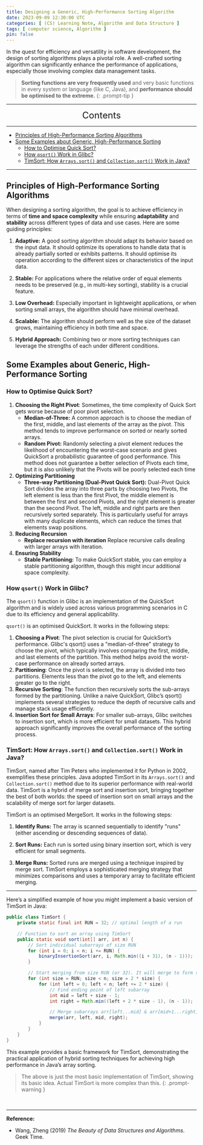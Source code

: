 ```yaml
---
title: Designing a Generic, High-Performance Sorting Algorithm
date: 2023-09-09 12:30:00 UTC
categories: [ (CS) Learning Note, Algorithm and Data Structure ]
tags: [ computer science, Algorithm ]
pin: false
---
```



In the quest for efficiency and versatility in software development, the design of sorting algorithms plays a pivotal role. A well-crafted sorting algorithm can significantly enhance the performance of applications, especially those involving complex data management tasks.

> **Sorting functions are very frequently used** and very basic functions in every system or language (like C, Java), and **performance should be optimised to the extreme.**
{: .prompt-tip }

---
<center><font size='5'> Contents </font></center>

---

<!-- TOC -->
  * [Principles of High-Performance Sorting Algorithms](#principles-of-high-performance-sorting-algorithms)
  * [Some Examples about Generic, High-Performance Sorting](#some-examples-about-generic-high-performance-sorting)
    * [How to Optimise Quick Sort?](#how-to-optimise-quick-sort)
    * [How `qsort()` Work in Glibc?](#how-qsort-work-in-glibc)
    * [TimSort: How `Arrays.sort()` and `Collection.sort()` Work in Java?](#timsort-how-arrayssort-and-collectionsort-work-in-java)
<!-- TOC -->

---

## Principles of High-Performance Sorting Algorithms

When designing a sorting algorithm, the goal is to achieve efficiency in terms of **time and space complexity** while ensuring **adaptability** and **stability** across different types of data and use cases. Here are some guiding principles:

1. **Adaptive:** A good sorting algorithm should adapt its behavior based on the input data. It should optimize its operations to handle data that is already partially sorted or exhibits patterns. It should optimise its operation according to the different sizes or characteristics of the input data.

2. **Stable:** For applications where the relative order of equal elements needs to be preserved (e.g., in multi-key sorting), stability is a crucial feature.

3. **Low Overhead:** Especially important in lightweight applications, or when sorting small arrays, the algorithm should have minimal overhead.

4. **Scalable:** The algorithm should perform well as the size of the dataset grows, maintaining efficiency in both time and space.

5. **Hybrid Approach:** Combining two or more sorting techniques can leverage the strengths of each under different conditions.

## Some Examples about Generic, High-Performance Sorting

### How to Optimise Quick Sort?

1. **Choosing the Right Pivot**: Sometimes, the time complexity of Quick Sort gets worse because of poor pivot selection.
   - **Median-of-Three:** A common approach is to choose the median of the first, middle, and last elements of the array as the pivot. This method tends to improve performance on sorted or nearly sorted arrays.
   - **Random Pivot:** Randomly selecting a pivot element reduces the likelihood of encountering the worst-case scenario and gives QuickSort a probabilistic guarantee of good performance. This method does not guarantee a better selection of Pivots each time, but it is also unlikely that the Pivots will be poorly selected each time
2. **Optimizing Partitioning**
   - **Three-way Partitioning (Dual-Pivot Quick Sort):** Dual-Pivot Quick Sort divides the array into three parts by choosing two Pivots, the left element is less than the first Pivot, the middle element is between the first and second Pivots, and the right element is greater than the second Pivot. The left, middle and right parts are then recursively sorted separately. This is particularly useful for arrays with many duplicate elements, which can reduce the times that elements swap positions.
3. **Reducing Recursion**
   - **Replace recursion with iteration** Replace recursive calls dealing with larger arrays with iteration.
4. **Ensuring Stability**
   - **Stable Partitioning:** To make QuickSort stable, you can employ a stable partitioning algorithm, though this might incur additional space complexity.

### How `qsort()` Work in Glibc?

The `qsort()` function in Glibc is an implementation of the QuickSort algorithm and is widely used across various programming scenarios in C due to its efficiency and general applicability.

`qsort()` is an optimised QuickSort. It works in the following steps:

1. **Choosing a Pivot**: The pivot selection is crucial for QuickSort’s performance. Glibc's qsort() uses a "median-of-three" strategy to choose the pivot, which typically involves comparing the first, middle, and last elements of the partition. This method helps avoid the worst-case performance on already sorted arrays.
2. **Partitioning**: Once the pivot is selected, the array is divided into two partitions. Elements less than the pivot go to the left, and elements greater go to the right.
3. **Recursive Sorting**: The function then recursively sorts the sub-arrays formed by the partitioning. Unlike a naive QuickSort, Glibc’s qsort() implements several strategies to reduce the depth of recursive calls and manage stack usage efficiently.
4. **Insertion Sort for Small Arrays**: For smaller sub-arrays, Glibc switches to insertion sort, which is more efficient for small datasets. This hybrid approach significantly improves the overall performance of the sorting process.

### TimSort: How `Arrays.sort()` and `Collection.sort()` Work in Java?

TimSort, named after Tim Peters who implemented it for Python in 2002, exemplifies these principles. Java adopted TimSort in its `Arrays.sort()` and `Collection.sort()` method due to its superior performance with real-world data. TimSort is a hybrid of merge sort and insertion sort, bringing together the best of both worlds: the speed of insertion sort on small arrays and the scalability of merge sort for larger datasets.

TimSort is an optimised MergeSort. It works in the following steps:

1. **Identify Runs:** The array is scanned sequentially to identify "runs" (either ascending or descending sequences of data).

2. **Sort Runs:** Each run is sorted using binary insertion sort, which is very efficient for small segments.

3. **Merge Runs:** Sorted runs are merged using a technique inspired by merge sort. TimSort employs a sophisticated merging strategy that minimizes comparisons and uses a temporary array to facilitate efficient merging.

---

Here’s a simplified example of how you might implement a basic version of TimSort in Java:

```java
public class TimSort {
    private static final int RUN = 32; // optimal length of a run

    // Function to sort an array using TimSort
    public static void sort(int[] arr, int n) {
        // Sort individual subarrays of size RUN
        for (int i = 0; i < n; i += RUN) {
            binaryInsertionSort(arr, i, Math.min((i + 31), (n - 1)));
        }

        // Start merging from size RUN (or 32). It will merge to form size 64, then 128, 256 and so on ....
        for (int size = RUN; size < n; size = 2 * size) {
            for (int left = 0; left < n; left += 2 * size) {
                // Find ending point of left subarray
                int mid = left + size - 1;
                int right = Math.min((left + 2 * size - 1), (n - 1));

                // Merge subarrays arr[left...mid] & arr[mid+1...right]
                merge(arr, left, mid, right);
            }
        }
    }
}
```

This example provides a basic framework for TimSort, demonstrating the practical application of hybrid sorting techniques for achieving high performance in Java’s array sorting.

> The above is just the most basic implementation of TimSort, showing its basic idea. Actual TimSort is more complex than this.
{: .prompt-warning }

<br>

---

**Reference:**

- Wang, Zheng (2019) _The Beauty of Data Structures and Algorithms_. Geek Time.
